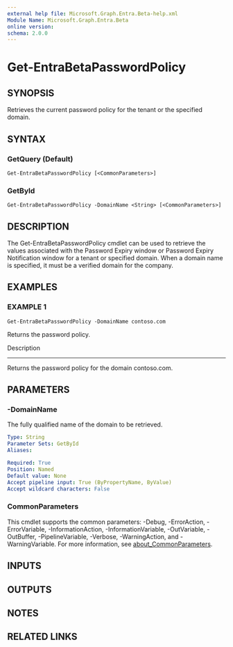 ```yaml
---
external help file: Microsoft.Graph.Entra.Beta-help.xml
Module Name: Microsoft.Graph.Entra.Beta
online version:
schema: 2.0.0
---
```


# Get-EntraBetaPasswordPolicy

## SYNOPSIS
Retrieves the current password policy for the tenant or the specified domain.

## SYNTAX

### GetQuery (Default)
```
Get-EntraBetaPasswordPolicy [<CommonParameters>]
```

### GetById
```
Get-EntraBetaPasswordPolicy -DomainName <String> [<CommonParameters>]
```

## DESCRIPTION
The Get-EntraBetaPasswordPolicy cmdlet can be used to retrieve the values associated with the Password Expiry
window or Password Expiry Notification window for a tenant or specified domain. 
When a domain name is
specified, it must be a verified domain for the company.

## EXAMPLES

### EXAMPLE 1
```
Get-EntraBetaPasswordPolicy -DomainName contoso.com
```

Returns the password policy.

Description

-----------

Returns the password policy for the domain contoso.com.

## PARAMETERS

### -DomainName
The fully qualified name of the domain to be retrieved.

```yaml
Type: String
Parameter Sets: GetById
Aliases:

Required: True
Position: Named
Default value: None
Accept pipeline input: True (ByPropertyName, ByValue)
Accept wildcard characters: False
```

### CommonParameters
This cmdlet supports the common parameters: -Debug, -ErrorAction, -ErrorVariable, -InformationAction, -InformationVariable, -OutVariable, -OutBuffer, -PipelineVariable, -Verbose, -WarningAction, and -WarningVariable. For more information, see [about_CommonParameters](https://go.microsoft.com/fwlink/?LinkID=113216).

## INPUTS

## OUTPUTS

## NOTES

## RELATED LINKS
